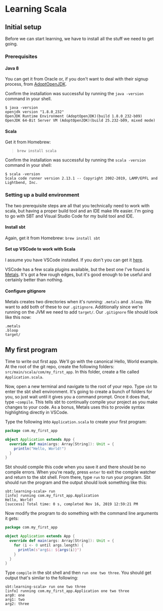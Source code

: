 # Learning Scala
## Initial setup
Before we can start learning, we have to install all the stuff we need to get going.
### Prerequisites
#### Java 8
You can get it from Oracle or, if you don't want to deal with their signup process, from [AdoptOpenJDK](https://adoptopenjdk.net).

Confirm the installation was successful by running the `java -version` command in your shell.
```
$ java -version
openjdk version "1.8.0_232"
OpenJDK Runtime Environment (AdoptOpenJDK)(build 1.8.0_232-b09)
OpenJDK 64-Bit Server VM (AdoptOpenJDK)(build 25.232-b09, mixed mode)
```

#### Scala
Get it from Homebrew:
> `brew install scala`

Confirm the installation was successful by running the `scala -version` command in your shell:
```
$ scala -version
Scala code runner version 2.13.1 -- Copyright 2002-2019, LAMP/EPFL and Lightbend, Inc.
```
### Setting up a build environment
The two prerequisite steps are all that you technically need to work with scala, but having a proper build tool and an IDE make life easier. I'm going to go with SBT and Visual Studio Code for my build tool and IDE.
#### Install sbt
Again, get it from Homebrew:
`brew install sbt`

#### Set up VSCode to work with Scala
I assume you have VSCode installed. If you don't you can get it [here](https://code.visualstudio.com).

VSCode has a few scala plugins available, but the best one I've found is [Metals](https://github.com/scalameta/metals-vscode). It's got a few rough edges, but it's good enough to be useful and certainly better than nothing.

#### Configure gitignore
Metals creates two directories when it's running: `.metals` and `.bloop`. We want to add both of these to our `.gitignore`. Additionally since we're running on the JVM we need to add `target/`. Our `.gitignore` file should look like this now:
```
.metals
.bloop
target/
```

## My first program
Time to write out first app. We'll go with the canonical Hello, World example. At the root of the git repo, create the following folders: `src/main/scala/com/my_first_app`. In this folder, create a file called `Application.scala`.

Now, open a new terminal and navigate to the root of your repo. Type `sbt` to enter the sbt shell environment. It's going to create a bunch of folders for you, so just wait until it gives you a command prompt. Once it does that, type `~compile`. This tells sbt to continually compile your project as you make changes to your code. As a bonus, Metals uses this to provide syntax highlighting directly in VSCode.

Type the following into `Application.scala` to create your first program:

```scala
package com.my_first_app

object Application extends App {
  override def main(args: Array[String]): Unit = {
    println("Hello, World!")
  }
}
```

Sbt should compile this code when you save it and there should be no compile errors. When you're ready, press `enter` to exit the compile watcher and return to the sbt shell. From there, type `run` to run your program. Sbt should run the program and the output should look something like this:

```
sbt:learning-scala> run
[info] running com.my_first_app.Application 
Hello, World!
[success] Total time: 0 s, completed Nov 16, 2019 12:59:21 PM
```

Now modify the program to do something with the command line arguments it gets:

```scala
package com.my_first_app

object Application extends App {
  override def main(args: Array[String]): Unit = {
    for (i <- 0 until args.length) {
      println(s"arg$i: ${args(i)}")
    }
  }
}
```

Type `compile` in the sbt shell and then `run one two three`. You should get output that's similar to the following:

```
sbt:learning-scala> run one two three
[info] running com.my_first_app.Application one two three
arg0: one
arg1: two
arg2: three
```
